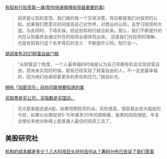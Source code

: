 [有知有行投资第一课(帮你快速搞懂投资最重要的事)](https://youzhiyouxing.cn/curriculum)
>投资是认知的变现。我们做的每一个交易决策，背后都是我们对投资的认知。如果我们愿意花时间提高自己对世界、对商业的认知，去学习投资的大道。与此同时，下场实操，把这些知和行结合起来。那么，我们不断提升的内在认知最终会通过外在的投资业绩体现出来。 这是我们对投资的理解，也是有知有行这个名字背后的含义：不断提升认知，知行合一。

[胡润发布2021财富自由门槛](https://www.williamlong.info/archives/6391.html)
>“从财富这个角度，一个人最幸福的时候是认为自己早晚有机会实现财富自由，而尚未实现的时候。那些已经实现了财富自由的人，不一定是最幸福的，因为他们也承担着更多的责任和压力。”胡润补充。

[拥有「加密货币」前你可能想要知道的事 ](https://sspai.com/post/65694)

[买股票是买公司，买指数是买国运。](https://www.bmpi.dev/money/passive-income-protfolio/202006/)
>无论是美股还是A股，如果短期投资的话，风险很高，很容易出现大幅度的亏损，如果以长期投资5-10年甚至20年的周期看，股票的风险很低，年复合增长率绝对称得上是普通人最佳的投资工具了。

## 美股研究社

[机构的成本都是多少？八大科技巨头将何去何从？筹码分布已告诉了我们答案](https://www.youtube.com/watch?v=UWX7mdsThrM)
